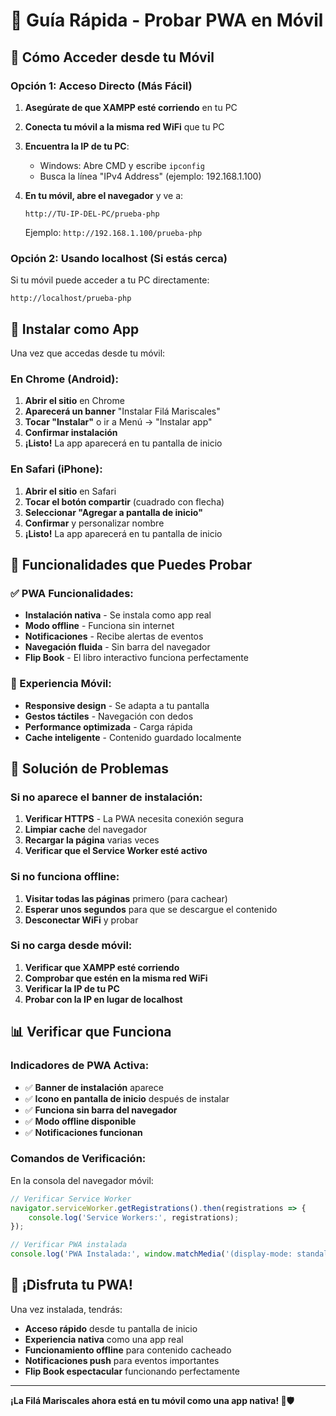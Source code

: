 # 📱 Guía Rápida - Probar PWA en Móvil

## 🚀 **Cómo Acceder desde tu Móvil**

### **Opción 1: Acceso Directo (Más Fácil)**

1. **Asegúrate de que XAMPP esté corriendo** en tu PC
2. **Conecta tu móvil a la misma red WiFi** que tu PC
3. **Encuentra la IP de tu PC**:
   - Windows: Abre CMD y escribe `ipconfig`
   - Busca la línea "IPv4 Address" (ejemplo: 192.168.1.100)

4. **En tu móvil, abre el navegador** y ve a:
   ```
   http://TU-IP-DEL-PC/prueba-php
   ```
   Ejemplo: `http://192.168.1.100/prueba-php`

### **Opción 2: Usando localhost (Si estás cerca)**

Si tu móvil puede acceder a tu PC directamente:
```
http://localhost/prueba-php
```

## 📲 **Instalar como App**

Una vez que accedas desde tu móvil:

### **En Chrome (Android):**
1. **Abrir el sitio** en Chrome
2. **Aparecerá un banner** "Instalar Filá Mariscales"
3. **Tocar "Instalar"** o ir a Menú → "Instalar app"
4. **Confirmar instalación**
5. **¡Listo!** La app aparecerá en tu pantalla de inicio

### **En Safari (iPhone):**
1. **Abrir el sitio** en Safari
2. **Tocar el botón compartir** (cuadrado con flecha)
3. **Seleccionar "Agregar a pantalla de inicio"**
4. **Confirmar** y personalizar nombre
5. **¡Listo!** La app aparecerá en tu pantalla de inicio

## 🎯 **Funcionalidades que Puedes Probar**

### **✅ PWA Funcionalidades:**
- **Instalación nativa** - Se instala como app real
- **Modo offline** - Funciona sin internet
- **Notificaciones** - Recibe alertas de eventos
- **Navegación fluida** - Sin barra del navegador
- **Flip Book** - El libro interactivo funciona perfectamente

### **📱 Experiencia Móvil:**
- **Responsive design** - Se adapta a tu pantalla
- **Gestos táctiles** - Navegación con dedos
- **Performance optimizada** - Carga rápida
- **Cache inteligente** - Contenido guardado localmente

## 🔧 **Solución de Problemas**

### **Si no aparece el banner de instalación:**
1. **Verificar HTTPS** - La PWA necesita conexión segura
2. **Limpiar cache** del navegador
3. **Recargar la página** varias veces
4. **Verificar que el Service Worker esté activo**

### **Si no funciona offline:**
1. **Visitar todas las páginas** primero (para cachear)
2. **Esperar unos segundos** para que se descargue el contenido
3. **Desconectar WiFi** y probar

### **Si no carga desde móvil:**
1. **Verificar que XAMPP esté corriendo**
2. **Comprobar que estén en la misma red WiFi**
3. **Verificar la IP de tu PC**
4. **Probar con la IP en lugar de localhost**

## 📊 **Verificar que Funciona**

### **Indicadores de PWA Activa:**
- ✅ **Banner de instalación** aparece
- ✅ **Icono en pantalla de inicio** después de instalar
- ✅ **Funciona sin barra del navegador**
- ✅ **Modo offline disponible**
- ✅ **Notificaciones funcionan**

### **Comandos de Verificación:**
En la consola del navegador móvil:
```javascript
// Verificar Service Worker
navigator.serviceWorker.getRegistrations().then(registrations => {
    console.log('Service Workers:', registrations);
});

// Verificar PWA instalada
console.log('PWA Instalada:', window.matchMedia('(display-mode: standalone)').matches);
```

## 🎉 **¡Disfruta tu PWA!**

Una vez instalada, tendrás:
- **Acceso rápido** desde tu pantalla de inicio
- **Experiencia nativa** como una app real
- **Funcionamiento offline** para contenido cacheado
- **Notificaciones push** para eventos importantes
- **Flip Book espectacular** funcionando perfectamente

---

**¡La Filá Mariscales ahora está en tu móvil como una app nativa! 📱🛡️**

